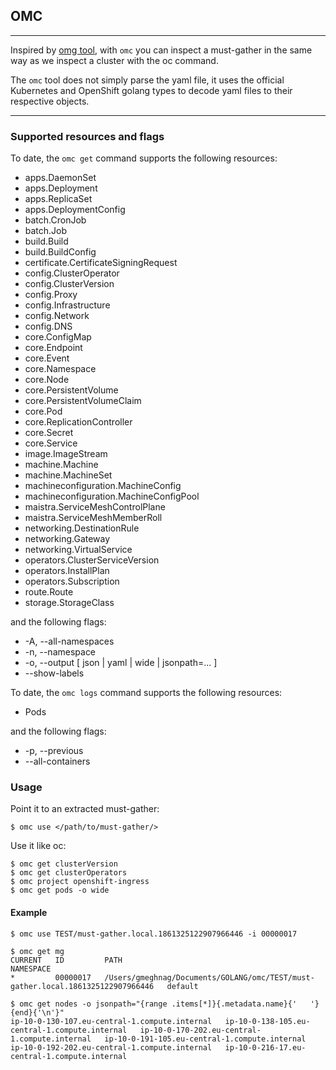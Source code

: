 ## OMC
---

Inspired by [omg tool](https://github.com/kxr/o-must-gather), with `omc` you can inspect a must-gather in the same way as we inspect a cluster with the oc command.

The `omc` tool does not simply parse the yaml file, it uses the official Kubernetes and OpenShift golang types to decode yaml files to their respective objects.

---
### Supported resources and flags

To date, the `omc get` command supports the following resources:

- apps.DaemonSet
- apps.Deployment
- apps.ReplicaSet
- apps.DeploymentConfig
- batch.CronJob
- batch.Job
- build.Build
- build.BuildConfig
- certificate.CertificateSigningRequest
- config.ClusterOperator
- config.ClusterVersion
- config.Proxy
- config.Infrastructure
- config.Network
- config.DNS
- core.ConfigMap
- core.Endpoint
- core.Event
- core.Namespace
- core.Node
- core.PersistentVolume
- core.PersistentVolumeClaim
- core.Pod
- core.ReplicationController
- core.Secret
- core.Service
- image.ImageStream
- machine.Machine
- machine.MachineSet
- machineconfiguration.MachineConfig
- machineconfiguration.MachineConfigPool
- maistra.ServiceMeshControlPlane
- maistra.ServiceMeshMemberRoll
- networking.DestinationRule
- networking.Gateway
- networking.VirtualService
- operators.ClusterServiceVersion
- operators.InstallPlan
- operators.Subscription
- route.Route
- storage.StorageClass

and the following flags:
- -A, --all-namespaces
- -n, --namespace
- -o, --output [ json | yaml | wide | jsonpath=... ]
- --show-labels

To date, the `omc logs` command supports the following resources:

- Pods

and the following flags:
- -p, --previous
- --all-containers

### Usage
Point it to an extracted must-gather:
```
$ omc use </path/to/must-gather/>
```
Use it like oc:
```
$ omc get clusterVersion
$ omc get clusterOperators
$ omc project openshift-ingress
$ omc get pods -o wide
```
#### Example
```  
$ omc use TEST/must-gather.local.1861325122907966446 -i 00000017

$ omc get mg                                                    
CURRENT   ID         PATH                                                                              NAMESPACE   
*         00000017   /Users/gmeghnag/Documents/GOLANG/omc/TEST/must-gather.local.1861325122907966446   default 

$ omc get nodes -o jsonpath="{range .items[*]}{.metadata.name}{'   '}{end}{'\n'}"
ip-10-0-130-107.eu-central-1.compute.internal   ip-10-0-138-105.eu-central-1.compute.internal   ip-10-0-170-202.eu-central-1.compute.internal   ip-10-0-191-105.eu-central-1.compute.internal   ip-10-0-192-202.eu-central-1.compute.internal   ip-10-0-216-17.eu-central-1.compute.internal
```
